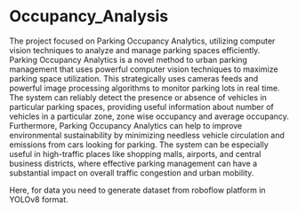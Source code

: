 # Occupancy_Analysis
The project focused on Parking Occupancy Analytics, utilizing computer vision techniques to analyze and manage parking spaces efficiently. Parking Occupancy Analytics is a novel method to urban parking management that uses powerful computer vision techniques to maximize parking space utilization. This strategically uses cameras feeds and powerful image processing algorithms to monitor parking lots in real time. The system can reliably detect the presence or absence of vehicles in particular parking spaces, providing useful information about number of vehicles in a particular zone, zone wise occupancy and average occupancy. 
Furthermore, Parking Occupancy Analytics can help to improve environmental sustainability by minimizing needless vehicle circulation and emissions from cars looking for parking. The system can be especially useful in high-traffic places like shopping malls, airports, and central business districts, where effective parking management can have a substantial impact on overall traffic congestion and urban mobility.

Here, for data you need to generate dataset from roboflow platform in YOLOv8 format.
